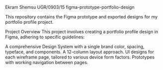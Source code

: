 Ekram Shemsu UGR/0903/15 figma-prototype-portfolio-design

This repository contains the Figma prototype and exported designs for my portfolio profile project.

Project Overview
This project involves creating a portfolio profile design in Figma, adhering to specific guidelines:

A comprehensive Design System with a single brand color, spacing, typeface, and components.
A 12-column layout approach.
UI designs for each wireframe page, tailored to various device form factors.
Prototypes with working navigation between pages.
